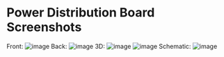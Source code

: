 # Power Distribution Board Screenshots
Front:
![image](https://github.com/user-attachments/assets/595f0625-fe88-4a9d-931b-be10443e123c)
Back:
![image](https://github.com/user-attachments/assets/16c26fd2-944a-403b-81d6-f08e9c67eb84)
3D:
![image](https://github.com/user-attachments/assets/ac0ad382-1cdb-4c59-a6e0-a5f6eb3e8738)
![image](https://github.com/user-attachments/assets/dd12fa45-73c1-4318-a61a-14e3d084196c)
Schematic:
![image](https://github.com/user-attachments/assets/534d584f-db46-491b-9e35-4b1b70b471c7)
